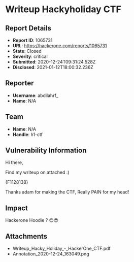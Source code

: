 # Writeup Hackyholiday CTF

## Report Details
- **Report ID**: 1065731
- **URL**: https://hackerone.com/reports/1065731
- **State**: Closed
- **Severity**: critical
- **Submitted**: 2020-12-24T09:31:24.528Z
- **Disclosed**: 2021-01-12T18:00:32.236Z

## Reporter
- **Username**: abdilahrf_
- **Name**: N/A

## Team
- **Name**: N/A
- **Handle**: h1-ctf

## Vulnerability Information
Hi there,

Find my writeup on attached :) 

{F1128138}

Thanks adam for making the CTF, Really PAIN for my head!

## Impact

Hackerone Hoodie ? 😍😍

## Attachments
- Writeup_Hacky_Holiday_-_HackerOne_CTF.pdf
- Annotation_2020-12-24_163049.png
